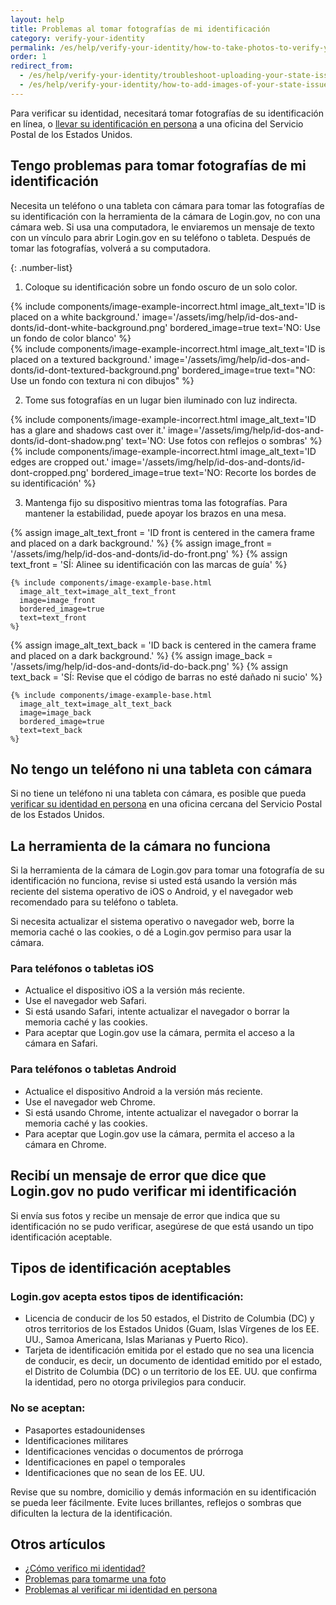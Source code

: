 ```yaml
---
layout: help
title: Problemas al tomar fotografías de mi identificación
category: verify-your-identity
permalink: /es/help/verify-your-identity/how-to-take-photos-to-verify-your-identity/
order: 1
redirect_from:
  - /es/help/verify-your-identity/troubleshoot-uploading-your-state-issued-id/
  - /es/help/verify-your-identity/how-to-add-images-of-your-state-issued-id/
---
```


Para verificar su identidad, necesitará tomar fotografías de su identificación en línea, o [llevar su identificación en persona](#) a una oficina del Servicio Postal de los Estados Unidos.

## Tengo problemas para tomar fotografías de mi identificación

Necesita un teléfono o una tableta con cámara para tomar las fotografías de su identificación con la herramienta de la cámara de Login.gov, no con una cámara web. Si usa una computadora, le enviaremos un mensaje de texto con un vínculo para abrir Login.gov en su teléfono o tableta. Después de tomar las fotografías, volverá a su computadora.

{: .number-list}

1. Coloque su identificación sobre un fondo oscuro de un solo color.

<div class="grid-row grid-gap">
  <div class="tablet:grid-col">
    {%
      include components/image-example-incorrect.html
      image_alt_text='ID is placed on a white background.'
      image='/assets/img/help/id-dos-and-donts/id-dont-white-background.png'
      bordered_image=true
      text='NO: Use un fondo de color blanco'
    %}
  </div>
  <div class="tablet:grid-col">
    {%
      include components/image-example-incorrect.html
      image_alt_text='ID is placed on a textured background.'
      image='/assets/img/help/id-dos-and-donts/id-dont-textured-background.png'
      bordered_image=true
      text="NO: Use un fondo con textura ni con dibujos"
    %}
  </div>
</div>

2. Tome sus fotografías en un lugar bien iluminado con luz indirecta.

<div class="grid-row grid-gap">
  <div class="tablet:grid-col">
    {%
      include components/image-example-incorrect.html
      image_alt_text='ID has a glare and shadows cast over it.'
      image='/assets/img/help/id-dos-and-donts/id-dont-shadow.png'
      text='NO: Use fotos con reflejos o sombras'
    %}
  </div>
  <div class="tablet:grid-col">
    {%
      include components/image-example-incorrect.html
      image_alt_text='ID edges are cropped out.'
      image='/assets/img/help/id-dos-and-donts/id-dont-cropped.png'
      bordered_image=true
      text='NO: Recorte los bordes de su identificación'
    %}
  </div>
</div>

3. Mantenga fijo su dispositivo mientras toma las fotografías. Para mantener la estabilidad, puede apoyar los brazos en una mesa.

<div class="grid-row grid-gap">
  <div class="tablet:grid-col">
    {% assign image_alt_text_front = 'ID front is centered in the camera frame and placed on a dark background.' %}
    {% assign image_front = '/assets/img/help/id-dos-and-donts/id-do-front.png' %}
    {% assign text_front = 'SÍ: Alinee su identificación con las marcas de guía' %}

    {% include components/image-example-base.html
      image_alt_text=image_alt_text_front
      image=image_front
      bordered_image=true
      text=text_front
    %}
  </div>
  <div class="tablet:grid-col">
    {% assign image_alt_text_back = 'ID back is centered in the camera frame and placed on a dark background.' %}
    {% assign image_back = '/assets/img/help/id-dos-and-donts/id-do-back.png' %}
    {% assign text_back = 'SÍ: Revise que el código de barras no esté dañado ni sucio' %}

    {% include components/image-example-base.html
      image_alt_text=image_alt_text_back
      image=image_back
      bordered_image=true
      text=text_back
    %}
  </div>
</div>

## No tengo un teléfono ni una tableta con cámara

Si no tiene un teléfono ni una tableta con cámara, es posible que pueda [verificar su identidad en persona](#) en una oficina cercana del Servicio Postal de los Estados Unidos.

## La herramienta de la cámara no funciona

Si la herramienta de la cámara de Login.gov para tomar una fotografía de su identificación no funciona, revise si usted está usando la versión más reciente del sistema operativo de iOS o Android, y el navegador web recomendado para su teléfono o tableta.

Si necesita actualizar el sistema operativo o navegador web, borre la memoria caché o las cookies, o dé a Login.gov permiso para usar la cámara.

### Para teléfonos o tabletas iOS

- Actualice el dispositivo iOS a la versión más reciente.
- Use el navegador web Safari.
- Si está usando Safari, intente actualizar el navegador o borrar la memoria caché y las cookies.
- Para aceptar que Login.gov use la cámara, permita el acceso a la cámara en Safari.

### Para teléfonos o tabletas Android

- Actualice el dispositivo Android a la versión más reciente.
- Use el navegador web Chrome.
- Si está usando Chrome, intente actualizar el navegador o borrar la memoria caché y las cookies.
- Para aceptar que Login.gov use la cámara, permita el acceso a la cámara en Chrome.

## Recibí un mensaje de error que dice que Login.gov no pudo verificar mi identificación

Si envía sus fotos y recibe un mensaje de error que indica que su identificación no se pudo verificar, asegúrese de que está usando un tipo identificación aceptable.

## Tipos de identificación aceptables

### Login.gov acepta estos tipos de identificación:

- Licencia de conducir de los 50 estados, el Distrito de Columbia (DC) y otros territorios de los Estados Unidos (Guam, Islas Vírgenes de los EE. UU., Samoa Americana, Islas Marianas y Puerto Rico).
- Tarjeta de identificación emitida por el estado que no sea una licencia de conducir, es decir, un documento de identidad emitido por el estado, el Distrito de Columbia (DC) o un territorio de los EE. UU. que confirma la identidad, pero no otorga privilegios para conducir.

### No se aceptan:

- Pasaportes estadounidenses
- Identificaciones militares
- Identificaciones vencidas o documentos de prórroga
- Identificaciones en papel o temporales
- Identificaciones que no sean de los EE. UU.

Revise que su nombre, domicilio y demás información en su identificación se pueda leer fácilmente. Evite luces brillantes, reflejos o sombras que dificulten la lectura de la identificación.

## Otros artículos

* [¿Cómo verifico mi identidad?](/es/help/verify-your-identity/overview/)
* [Problemas para tomarme una foto](/es/help/verify-your-identity/issues-taking-a-photo-of-myself/)
* [Problemas al verificar mi identidad en persona](/es/help/verify-your-identity/verify-your-identity-in-person/)
